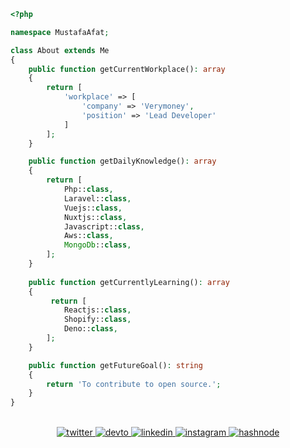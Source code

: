 ```php
<?php

namespace MustafaAfat;

class About extends Me
{
    public function getCurrentWorkplace(): array
    {
        return [
            'workplace' => [
                'company' => 'Verymoney',
                'position' => 'Lead Developer'         
            ]
        ];
    }

    public function getDailyKnowledge(): array
    {
        return [
            Php::class,
            Laravel::class,
            Vuejs::class,
            Nuxtjs::class,
            Javascript::class,
            Aws::class,
            MongoDb::class,
        ];
    }
    
    public function getCurrentlyLearning(): array
    {
         return [
            Reactjs::class,
            Shopify::class,
            Deno::class,
        ];
    }

    public function getFutureGoal(): string
    {
        return 'To contribute to open source.';
    }
}
```

<br/>
<div align="center">
<a href="https://twitter.com/afatmus" target="_blank">
<img src=https://img.shields.io/badge/twitter-%2300acee.svg?&style=for-the-badge&logo=twitter&logoColor=white alt=twitter style="margin-bottom: 5px;" />
</a>
<a href="https://dev.to/afatmustafa" target="_blank">
<img src=https://img.shields.io/badge/dev.to-%2308090A.svg?&style=for-the-badge&logo=dev.to&logoColor=white alt=devto style="margin-bottom: 5px;" />
</a>
<a href="https://linkedin.com/in/afatmustafa" target="_blank">
<img src=https://img.shields.io/badge/linkedin-%231E77B5.svg?&style=for-the-badge&logo=linkedin&logoColor=white alt=linkedin style="margin-bottom: 5px;" />
</a>
<a href="https://instagram.com/afatmustafa" target="_blank">
<img src=https://img.shields.io/badge/instagram-%23000000.svg?&style=for-the-badge&logo=instagram&logoColor=white alt=instagram style="margin-bottom: 5px;" />
</a>
<a href="https://hashnode.com/@afatmustafa" target="_blank">
<img src=https://img.shields.io/badge/hashnode-%232962FF.svg?&style=for-the-badge&logo=hashnode&logoColor=white alt=hashnode style="margin-bottom: 5px;" />
</a>  
</div>
